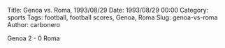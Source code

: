 Title: Genoa vs. Roma, 1993/08/29
Date: 1993/08/29 00:00
Category: sports
Tags: football, football scores, Genoa, Roma
Slug: genoa-vs-roma
Author: carbonero


Genoa 2 - 0 Roma
